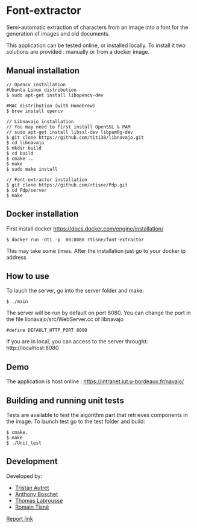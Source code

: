 # Font-extractor

Semi-automatic extraction of characters from an image into a font for the generation of images and old documents.

This application can be tested online, or installed locally. To 
install it two solutions are provided : manually or from a docker 
image.
## Manual installation
```
// Opencv installation
#Ubuntu Linux distribution
$ sudo apt-get install libopencv-dev
    
#MAC distribution (with Homebrew)
$ brew install opencv

// Libnavajo installation
// You may need to first install OpenSSL & PAM
// sudo apt-get install libssl-dev libpam0g-dev
$ git clone https://github.com/titi38/libnavajo.git
$ cd libnavajo
$ mkdir build
$ cd build 
$ cmake ..
$ make
$ sudo make install
    
// Font-extractor installation
$ git clone https://github.com/rtisne/Pdp.git
$ cd Pdp/server
$ make
```

## Docker installation
First install docker https://docs.docker.com/engine/installation/
```    
$ docker run -dti -p  80:8080 rtisne/font-extractor
```

This may take some times.
After the installation just go to your docker ip address 

## How to use
To lauch the server, go into the server folder and make:
```    
$ ./main
```
The server will be run by default on port 8080.
You can change the port in the file libnavajo/src/WebServer.cc of libnavajo

```#define DEFAULT_HTTP_PORT 8080```

If you are in local, you can access to the server throught: http://localhost:8080

## Demo
The application is host online :
https://intranet.iut.u-bordeaux.fr/navajo/

## Building and running unit tests
Tests are available to test the algorithm part that retrieves components in the image.
To launch test go to the test folder and build:
```    
$ cmake.
$ make
$ ./Unit_test
```

## Development
Developed by:
* [Tristan Autret](https://github.com/tautret)
* [Anthony Boschet](https://github.com/aboschet)
* [Thomas Labrousse](https://github.com/Shqrk)
* [Romain Tisné](https://github.com/rtisne)

[Report link]()






